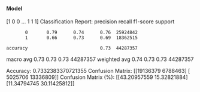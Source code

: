 #### Model
[1 0 0 ... 1 1 1]
Classification Report:
              precision    recall  f1-score   support

           0       0.79      0.74      0.76  25924842
           1       0.66      0.73      0.69  18362515

    accuracy                           0.73  44287357
   macro avg       0.73      0.73      0.73  44287357
weighted avg       0.74      0.73      0.73  44287357

Accuracy: 0.7332383370721355
Confusion Matrix:
[[19136379  6788463]
 [ 5025706 13336809]]
Confusion Matrix (%):
[[43.20957559 15.32821884]
 [11.34794745 30.11425812]]

